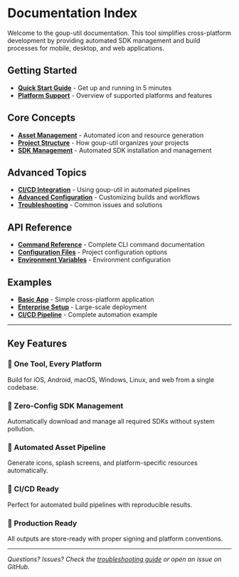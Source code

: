 # Documentation Index

Welcome to the goup-util documentation. This tool simplifies cross-platform development by providing automated SDK management and build processes for mobile, desktop, and web applications.

## Getting Started

- **[Quick Start Guide](quickstart.md)** - Get up and running in 5 minutes
- **[Platform Support](platforms.md)** - Overview of supported platforms and features

## Core Concepts

- **[Asset Management](assets.md)** - Automated icon and resource generation
- **[Project Structure](project.md)** - How goup-util organizes your projects
- **[SDK Management](sdks.md)** - Automated SDK installation and management

## Advanced Topics

- **[CI/CD Integration](cicd.md)** - Using goup-util in automated pipelines
- **[Advanced Configuration](advanced.md)** - Customizing builds and workflows
- **[Troubleshooting](troubleshooting.md)** - Common issues and solutions

## API Reference

- **[Command Reference](commands.md)** - Complete CLI command documentation
- **[Configuration Files](config.md)** - Project configuration options
- **[Environment Variables](env.md)** - Environment configuration

## Examples

- **[Basic App](examples/basic.md)** - Simple cross-platform application
- **[Enterprise Setup](examples/enterprise.md)** - Large-scale deployment
- **[CI/CD Pipeline](examples/cicd.md)** - Complete automation example

---

## Key Features

### 🎯 One Tool, Every Platform
Build for iOS, Android, macOS, Windows, Linux, and web from a single codebase.

### 🔧 Zero-Config SDK Management
Automatically download and manage all required SDKs without system pollution.

### 🎨 Automated Asset Pipeline
Generate icons, splash screens, and platform-specific resources automatically.

### 🚀 CI/CD Ready
Perfect for automated build pipelines with reproducible results.

### 📱 Production Ready
All outputs are store-ready with proper signing and platform conventions.

---

*Questions? Issues? Check the [troubleshooting guide](troubleshooting.md) or open an issue on GitHub.*

